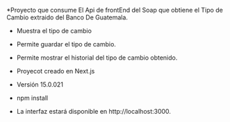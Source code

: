 *Proyecto que consume El Api de frontEnd del Soap que obtiene el Tipo de Cambio extraido del Banco De Guatemala.
* Muestra el tipo de cambio
* Permite guardar el tipo de cambio.
* Permite mostrar el historial del tipo de cambio obtenido.

* Proyecot creado en Next.js
* Versión 15.0.021
* npm install

* La interfaz estará disponible en http://localhost:3000.

